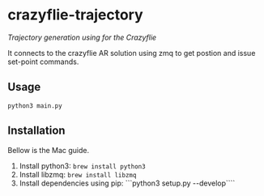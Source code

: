 # crazyflie-trajectory
*Trajectory generation using for the Crazyflie*

It connects to the crazyflie AR solution using zmq to get postion and issue set-point commands.

## Usage
```python3 main.py```

## Installation
Bellow is the Mac guide.

1. Install python3: ```brew install python3```
2. Install libzmq: ```brew install libzmq```
3. Install dependencies using pip: ```python3 setup.py --develop````


